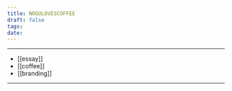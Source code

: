 ```yaml
---
title: NOGULOVESCOFFEE
draft: false
tags: 
date:
---
```


---

- [[essay]]
- [[coffee]]
- [[branding]]

---



